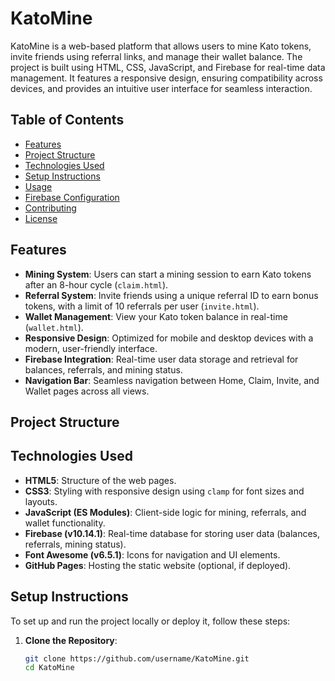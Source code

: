 # KatoMine

KatoMine is a web-based platform that allows users to mine Kato tokens, invite friends using referral links, and manage their wallet balance. The project is built using HTML, CSS, JavaScript, and Firebase for real-time data management. It features a responsive design, ensuring compatibility across devices, and provides an intuitive user interface for seamless interaction.

## Table of Contents
- [Features](#features)
- [Project Structure](#project-structure)
- [Technologies Used](#technologies-used)
- [Setup Instructions](#setup-instructions)
- [Usage](#usage)
- [Firebase Configuration](#firebase-configuration)
- [Contributing](#contributing)
- [License](#license)

## Features
- **Mining System**: Users can start a mining session to earn Kato tokens after an 8-hour cycle (`claim.html`).
- **Referral System**: Invite friends using a unique referral ID to earn bonus tokens, with a limit of 10 referrals per user (`invite.html`).
- **Wallet Management**: View your Kato token balance in real-time (`wallet.html`).
- **Responsive Design**: Optimized for mobile and desktop devices with a modern, user-friendly interface.
- **Firebase Integration**: Real-time user data storage and retrieval for balances, referrals, and mining status.
- **Navigation Bar**: Seamless navigation between Home, Claim, Invite, and Wallet pages across all views.

## Project Structure


## Technologies Used
- **HTML5**: Structure of the web pages.
- **CSS3**: Styling with responsive design using `clamp` for font sizes and layouts.
- **JavaScript (ES Modules)**: Client-side logic for mining, referrals, and wallet functionality.
- **Firebase (v10.14.1)**: Real-time database for storing user data (balances, referrals, mining status).
- **Font Awesome (v6.5.1)**: Icons for navigation and UI elements.
- **GitHub Pages**: Hosting the static website (optional, if deployed).

## Setup Instructions
To set up and run the project locally or deploy it, follow these steps:

1. **Clone the Repository**:
   ```bash
   git clone https://github.com/username/KatoMine.git
   cd KatoMine